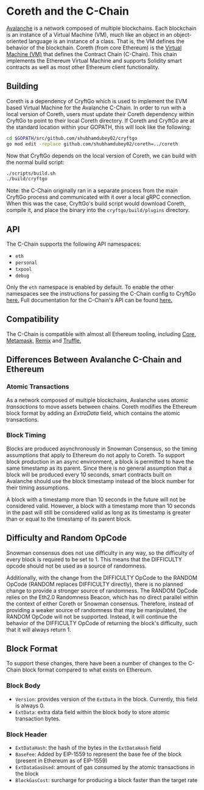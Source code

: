 # Coreth and the C-Chain

[Avalanche](https://docs.cryft.network/intro) is a network composed of multiple blockchains.
Each blockchain is an instance of a Virtual Machine (VM), much like an object in an object-oriented language is an instance of a class.
That is, the VM defines the behavior of the blockchain.
Coreth (from core Ethereum) is the [Virtual Machine (VM)](https://docs.cryft.network/learn/avalanche/virtual-machines) that defines the Contract Chain (C-Chain).
This chain implements the Ethereum Virtual Machine and supports Solidity smart contracts as well as most other Ethereum client functionality.

## Building

Coreth is a dependency of CryftGo which is used to implement the EVM based Virtual Machine for the Avalanche C-Chain. In order to run with a local version of Coreth, users must update their Coreth dependency within CryftGo to point to their local Coreth directory. If Coreth and CryftGo are at the standard location within your GOPATH, this will look like the following:

```bash
cd $GOPATH/src/github.com/shubhamdubey02/cryftgo
go mod edit -replace github.com/shubhamdubey02/coreth=../coreth
```

Now that CryftGo depends on the local version of Coreth, we can build with the normal build script:

```bash
./scripts/build.sh
./build/cryftgo
```

Note: the C-Chain originally ran in a separate process from the main CryftGo process and communicated with it over a local gRPC connection. When this was the case, CryftGo's build script would download Coreth, compile it, and place the binary into the `cryftgo/build/plugins` directory.

## API

The C-Chain supports the following API namespaces:

- `eth`
- `personal`
- `txpool`
- `debug`

Only the `eth` namespace is enabled by default. 
To enable the other namespaces see the instructions for passing the C-Chain config to CryftGo [here.](https://docs.cryft.network/nodes/configure/chain-config-flags#enabling-evm-apis)
Full documentation for the C-Chain's API can be found [here.](https://docs.cryft.network/reference/cryftgo/c-chain/api)

## Compatibility

The C-Chain is compatible with almost all Ethereum tooling, including [Core,](https://docs.cryft.network/build/dapp/launch-dapp#through-core) [Metamask,](https://docs.cryft.network/build/dapp/launch-dapp#through-metamask) [Remix](https://docs.cryft.network/build/tutorials/smart-contracts/deploy-a-smart-contract-on-avalanche-using-remix-and-metamask) and [Truffle.](https://docs.cryft.network/build/tutorials/smart-contracts/using-truffle-with-the-avalanche-c-chain)

## Differences Between Avalanche C-Chain and Ethereum

### Atomic Transactions

As a network composed of multiple blockchains, Avalanche uses *atomic transactions* to move assets between chains. Coreth modifies the Ethereum block format by adding an *ExtraData* field, which contains the atomic transactions.

### Block Timing

Blocks are produced asynchronously in Snowman Consensus, so the timing assumptions that apply to Ethereum do not apply to Coreth. To support block production in an async environment, a block is permitted to have the same timestamp as its parent. Since there is no general assumption that a block will be produced every 10 seconds, smart contracts built on Avalanche should use the block timestamp instead of the block number for their timing assumptions.

A block with a timestamp more than 10 seconds in the future will not be considered valid. However, a block with a timestamp more than 10 seconds in the past will still be considered valid as long as its timestamp is greater than or equal to the timestamp of its parent block.

## Difficulty and Random OpCode

Snowman consensus does not use difficulty in any way, so the difficulty of every block is required to be set to 1. This means that the DIFFICULTY opcode should not be used as a source of randomness.

Additionally, with the change from the DIFFICULTY OpCode to the RANDOM OpCode (RANDOM replaces DIFFICULTY directly), there is no planned change to provide a stronger source of randomness. The RANDOM OpCode relies on the Eth2.0 Randomness Beacon, which has no direct parallel within the context of either Coreth or Snowman consensus. Therefore, instead of providing a weaker source of randomness that may be manipulated, the RANDOM OpCode will not be supported. Instead, it will continue the behavior of the DIFFICULTY OpCode of returning the block's difficulty, such that it will always return 1.

## Block Format

To support these changes, there have been a number of changes to the C-Chain block format compared to what exists on Ethereum.

### Block Body

* `Version`: provides version of the `ExtData` in the block. Currently, this field is always 0.
* `ExtData`: extra data field within the block body to store atomic transaction bytes.

### Block Header

* `ExtDataHash`: the hash of the bytes in the `ExtDataHash` field
* `BaseFee`: Added by EIP-1559 to represent the base fee of the block (present in Ethereum as of EIP-1559)
* `ExtDataGasUsed`: amount of gas consumed by the atomic transactions in the block
* `BlockGasCost`: surcharge for producing a block faster than the target rate
